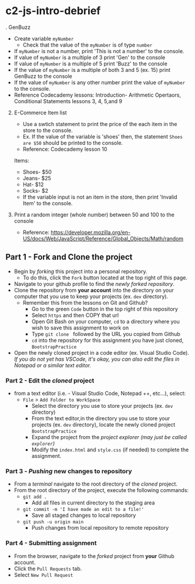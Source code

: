 # c2-js-intro-debrief

. GenBuzz 
   * Create variable `myNumber`
        * Check that the value of the `myNumber` is of type `number`
   * If `myNumber` is not a number, print 'This is not a number' to the console.
   * If value of `myNumber` is a multiple of 3 print 'Gen' to the console
   * If value of `myNumber` is a multiple of 5 print 'Buzz' to the console
   * If the value of `myNumber` is a multiple of both 3 and 5 (ex. 15) print GenBuzz to the console
   * If the value of `myNumber` is any other number print the value of `myNumber` to the console.
   * Reference Codecademy lessons: Introduction- Arithmetic Opertaors, Conditional Statements lessons 3, 4, 5,and 9 

2. E-Commerce Item list
    * Use a swtich statement to print the price of the each item in the store to the console.
    * Ex. If the value of the variable is 'shoes' then, the statement `Shoes are $50` should be printed to the console. 
    * Reference: Codecademy lesson 10

    Items: 
     * Shoes- $50
     * Jeans- $25
     * Hat- $12
     * Socks- $2
     * If the variable input is not an item in the store, then print 'Invalid Item' to the console.

3. Print a random integer (whole number) between 50 and 100  to the console
    * Reference: https://developer.mozilla.org/en-US/docs/Web/JavaScript/Reference/Global_Objects/Math/random

## Part 1 - Fork and Clone the project

* Begin by _forking_ this project into a personal repository.
   * To do this, click the `Fork` button located at the top right of this page.
* Navigate to your github profile to find the _newly forked repository_.
* Clone the repository from **your account** into the directory on your computer that you use to keep your projects (ex. `dev` directory).
    - Remember this from the lessons on Git and Github?
        - Go to the green `Code` button in the top right of this repository
        - Select `https` and then COPY that url
        - Open Git Bash on your computer, `cd` to a directory where you wish to save this assignment to work on
        - Type `git clone ` followed by the URL you copied from Github
        - `cd` into the repository for this assignment you have just cloned, `BootstrapPractice`
* Open the newly cloned project in a code editor (ex. Visual Studio Code). _If you do not yet has VSCode, it's okay, you can also edit the files in Notepad or a similar text editor._

### Part 2 - Edit the _cloned_ project

* from a text editor (i.e. - Visual Studio Code, Notepad ++, etc...), select:
  * `File` > `Add Folder to WorkSpace`
    * Select the directory you use to store your projects (ex. `dev` directory) 
    * From the text editor,in the directory you use to store your projects (ex. `dev` directory), locate the newly cloned project `BootstrapPractice`
    * Expand the project from the _project explorer (may just be called `explorer`)_
    * Modify the `index.html` and `style.css` (if needed) to complete the assignment.
    

### Part 3 - _Pushing_ new changes to repository

* From a _terminal_ navigate to the root directory of the _cloned_ project.
* From the root directory of the project, execute the following commands:
    * `git add .`
        * Add all files in current directory to the staging area       
    * `git commit -m 'I have made an edit to a file!'`
        * Save all staged changes to local repository
    * `git push -u origin main`
        * Push changes from local repository to remote repository

### Part 4 - Submitting assignment

* From the browser, navigate to the _forked_ project from **your** Github account.
* Click the `Pull Requests` tab.
* Select `New Pull Request`
